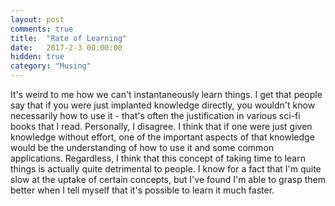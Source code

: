 ```yaml
---
layout: post
comments: true
title:  "Rate of Learning"
date:   2017-2-3 00:00:00
hidden: true
category: "Musing"
---
```


It's weird to me how we can't instantaneously learn things. I get that people say that if you were just implanted knowledge directly, you wouldn't know necessarily how to use it - that's often the justification in various sci-fi books that I read. Personally, I disagree. I think that if one were just given knowledge without effort, one of the important aspects of that knowledge would be the understanding of how to use it and some common applications. Regardless, I think that this concept of taking time to learn things is actually quite detrimental to people. I know for a fact that I'm quite slow at the uptake of certain concepts, but I've found I'm able to grasp them better when I tell myself that it's possible to learn it much faster.
